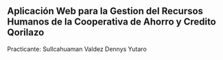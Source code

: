 ## Aplicación Web para la Gestion del Recursos Humanos de la Cooperativa de Ahorro y Credito Qorilazo

Practicante: Sullcahuaman Valdez Dennys Yutaro
